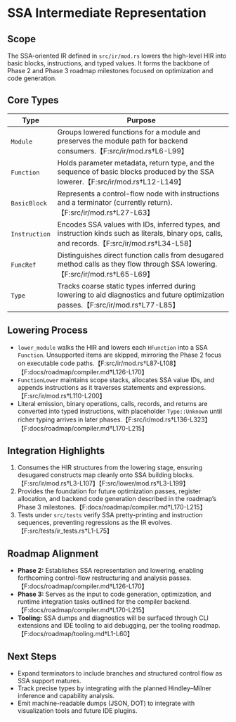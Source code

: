 # SSA Intermediate Representation

## Scope

The SSA-oriented IR defined in `src/ir/mod.rs` lowers the high-level HIR into
basic blocks, instructions, and typed values. It forms the backbone of Phase 2
and Phase 3 roadmap milestones focused on optimization and code generation.

## Core Types

| Type | Purpose |
| --- | --- |
| `Module` | Groups lowered functions for a module and preserves the module path for backend consumers.【F:src/ir/mod.rs†L6-L99】 |
| `Function` | Holds parameter metadata, return type, and the sequence of basic blocks produced by the SSA lowerer.【F:src/ir/mod.rs†L12-L149】 |
| `BasicBlock` | Represents a control-flow node with instructions and a terminator (currently return).【F:src/ir/mod.rs†L27-L63】 |
| `Instruction` | Encodes SSA values with IDs, inferred types, and instruction kinds such as literals, binary ops, calls, and records.【F:src/ir/mod.rs†L34-L58】 |
| `FuncRef` | Distinguishes direct function calls from desugared method calls as they flow through SSA lowering.【F:src/ir/mod.rs†L65-L69】 |
| `Type` | Tracks coarse static types inferred during lowering to aid diagnostics and future optimization passes.【F:src/ir/mod.rs†L77-L85】 |

## Lowering Process

- `lower_module` walks the HIR and lowers each `HFunction` into a SSA `Function`.
  Unsupported items are skipped, mirroring the Phase 2 focus on executable code
  paths.【F:src/ir/mod.rs†L87-L108】【F:docs/roadmap/compiler.md†L126-L170】
- `FunctionLower` maintains scope stacks, allocates SSA value IDs, and appends
  instructions as it traverses statements and expressions.【F:src/ir/mod.rs†L110-L200】
- Literal emission, binary operations, calls, records, and returns are converted
  into typed instructions, with placeholder `Type::Unknown` until richer typing
  arrives in later phases.【F:src/ir/mod.rs†L136-L323】【F:docs/roadmap/compiler.md†L170-L215】

## Integration Highlights

1. Consumes the HIR structures from the lowering stage, ensuring desugared
   constructs map cleanly onto SSA building blocks.【F:src/ir/mod.rs†L3-L107】【F:src/lower/mod.rs†L3-L199】
2. Provides the foundation for future optimization passes, register allocation,
   and backend code generation described in the roadmap’s Phase 3 milestones.【F:docs/roadmap/compiler.md†L170-L215】
3. Tests under `src/tests` verify SSA pretty-printing and instruction sequences,
   preventing regressions as the IR evolves.【F:src/tests/ir_tests.rs†L1-L75】

## Roadmap Alignment

- **Phase 2:** Establishes SSA representation and lowering, enabling forthcoming
  control-flow restructuring and analysis passes.【F:docs/roadmap/compiler.md†L126-L170】
- **Phase 3:** Serves as the input to code generation, optimization, and runtime
  integration tasks outlined for the compiler backend.【F:docs/roadmap/compiler.md†L170-L215】
- **Tooling:** SSA dumps and diagnostics will be surfaced through CLI extensions
  and IDE tooling to aid debugging, per the tooling roadmap.【F:docs/roadmap/tooling.md†L1-L60】

## Next Steps

- Expand terminators to include branches and structured control flow as SSA
  support matures.
- Track precise types by integrating with the planned Hindley–Milner inference
  and capability analysis.
- Emit machine-readable dumps (JSON, DOT) to integrate with visualization tools
  and future IDE plugins.
